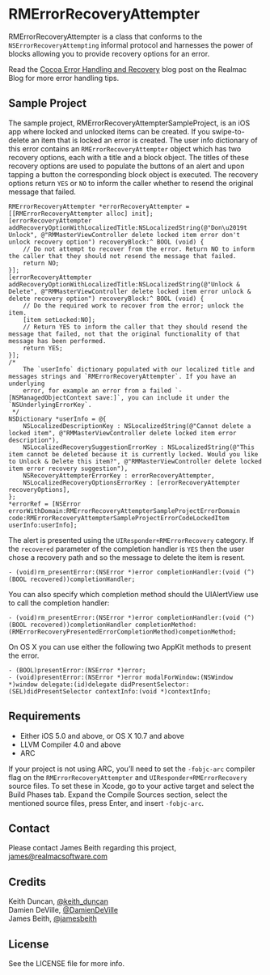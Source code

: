 # RMErrorRecoveryAttempter

RMErrorRecoveryAttempter is a class that conforms to the `NSErrorRecoveryAttempting` informal protocol and harnesses the power of blocks allowing you to provide recovery options for an error.

Read the [Cocoa Error Handling and Recovery](http://www.realmacsoftware.com/blog/cocoa-error-handling-and-recovery) blog post on the Realmac Blog for more error handling tips.

## Sample Project

The sample project, RMErrorRecoveryAttempterSampleProject, is an iOS app where locked and unlocked items can be created. If you swipe-to-delete an item that is locked an error is created. The user info dictionary of this error contains an `RMErrorRecoveryAttempter` object which has two recovery options, each with a title and a block object. The titles of these recovery options are used to populate the buttons of an alert and upon tapping a button the corresponding block object is executed. The recovery options return `YES` or `NO` to inform the caller whether to resend the original message that failed.

	RMErrorRecoveryAttempter *errorRecoveryAttempter = [[RMErrorRecoveryAttempter alloc] init];
	[errorRecoveryAttempter addRecoveryOptionWithLocalizedTitle:NSLocalizedString(@"Don\u2019t Unlock", @"RMMasterViewController delete locked item error don't unlock recovery option") recoveryBlock:^ BOOL (void) {
		// Do not attempt to recover from the error. Return NO to inform the caller that they should not resend the message that failed.
		return NO;
	}];
	[errorRecoveryAttempter addRecoveryOptionWithLocalizedTitle:NSLocalizedString(@"Unlock & Delete", @"RMMasterViewController delete locked item error unlock & delete recovery option") recoveryBlock:^ BOOL (void) {
		// Do the required work to recover from the error; unlock the item.
		[item setLocked:NO];
		// Return YES to inform the caller that they should resend the message that failed, not that the original functionality of that message has been performed.
		return YES;
	}];
	/*
		The `userInfo` dictionary populated with our localized title and messages strings and `RMErrorRecoveryAttempter`. If you have an underlying 
		error, for example an error from a failed `-[NSManagedObjectContext save:]`, you can include it under the `NSUnderlyingErrorKey`.
	 */
	NSDictionary *userInfo = @{
		NSLocalizedDescriptionKey : NSLocalizedString(@"Cannot delete a locked item", @"RMMasterViewController delete locked item error description"),
		NSLocalizedRecoverySuggestionErrorKey : NSLocalizedString(@"This item cannot be deleted because it is currently locked. Would you like to Unlock & Delete this item?", @"RMMasterViewController delete locked item error recovery suggestion"),
		NSRecoveryAttempterErrorKey : errorRecoveryAttempter,
		NSLocalizedRecoveryOptionsErrorKey : [errorRecoveryAttempter recoveryOptions],
	};
	*errorRef = [NSError errorWithDomain:RMErrorRecoveryAttempterSampleProjectErrorDomain code:RMErrorRecoveryAttempterSampleProjectErrorCodeLockedItem userInfo:userInfo];

The alert is presented using the `UIResponder+RMErrorRecovery` category. If the `recovered` parameter of the completion handler is `YES` then the user chose a recovery path and so the message to delete the item is resent.

	- (void)rm_presentError:(NSError *)error completionHandler:(void (^)(BOOL recovered))completionHandler;
	
You can also specify which completion method should the UIAlertView use to call the completion handler:

    - (void)rm_presentError:(NSError *)error completionHandler:(void (^)(BOOL recovered))completionHandler completionMethod:(RMErrorRecoveryPresentedErrorCompletionMethod)competionMethod;

On OS X you can use either the following two AppKit methods to present the error.

	- (BOOL)presentError:(NSError *)error;
	- (void)presentError:(NSError *)error modalForWindow:(NSWindow *)window delegate:(id)delegate didPresentSelector:(SEL)didPresentSelector contextInfo:(void *)contextInfo;

## Requirements

- Either iOS 5.0 and above, or OS X 10.7 and above
- LLVM Compiler 4.0 and above
- ARC

If your project is not using ARC, you’ll need to set the `-fobjc-arc` compiler flag on the `RMErrorRecoveryAttempter` and `UIResponder+RMErrorRecovery` source files. To set these in Xcode, go to your active target and select the Build Phases tab. Expand the Compile Sources section, select the mentioned source files, press Enter, and insert `-fobjc-arc`.

## Contact

Please contact James Beith regarding this project, [james@realmacsoftware.com](mailto:james@realmacsoftware.com?subject=RMErrorRecoveryAttempter)  

## Credits

Keith Duncan, [@keith_duncan](https://twitter.com/account/redirect_by_id?id=15379821)  
Damien DeVille, [@DamienDeVille](https://twitter.com/account/redirect_by_id?id=40584312)  
James Beith, [@jamesbeith](https://twitter.com/account/redirect_by_id?id=35832158)

## License

See the LICENSE file for more info.